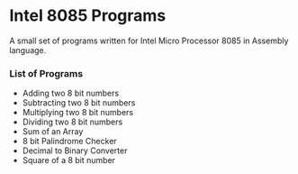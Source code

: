# Intel 8085 Programs

A small set of programs written for Intel Micro Processor 8085 in Assembly language.

### List of Programs
- Adding two 8 bit numbers
- Subtracting two 8 bit numbers
- Multiplying two 8 bit numbers
- Dividing two 8 bit numbers
- Sum of an Array
- 8 bit Palindrome Checker
- Decimal to Binary Converter
- Square of a 8 bit number
